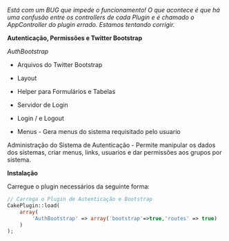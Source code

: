 *Está com um BUG que impede o funcionamento! O que acontece é que há uma confusão entre os controllers de cada Plugin e é chamado o AppController do plugin errado. Estamos tentando corrigir.*

**Autenticação, Permissões e Twitter Bootstrap**

*AuthBootstrap*

- Arquivos do Twitter Bootstrap
- Layout
- Helper para Formulários e Tabelas

- Servidor de Login
- Login / e Logout
- Menus - Gera menus do sistema requisitado pelo usuario

Administração do Sistema de Autenticação - Permite manipular os dados dos sistemas, criar menus, links, usuarios e dar
permissões aos grupos por sistema.

**Instalação**

Carregue o plugin necessários da seguinte forma:

```php
// Carrega o Plugin de Autenticação e Bootstrap
CakePlugin::load(
	array(
		'AuthBootstrap' => array('bootstrap'=>true,'routes' => true)
	)
);
```
